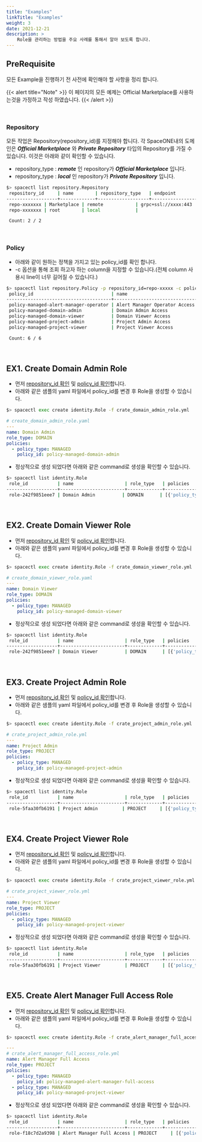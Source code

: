 ```yaml
---
title: "Examples"
linkTitle: "Examples"
weight: 3
date: 2021-12-21
description: >
    Role을 관리하는 방법을 주요 사례를 통해서 알아 보도록 합니다. 
---
```


## PreRequisite 
모든 Example을 진행하기 전 사전에 확인해야 할 사항을 정리 합니다.

{{< alert title="Note" >}}
이 페이지의 모든 예제는 Official Marketplace를 사용하는것을 가정하고 작성 하였습니다.
{{< /alert >}}

<br>

### Repository

모든 작업은 Repository(repository_id)를 지정해야 합니다. 
각 SpaceONE내의 도메인은 _**Official Marketplace**_ 와 _**Private Repository**_ 타입의 Repository를 가질 수 있습니다.
이것은 아래와 같이 확인할 수 있습니다.

- repository_type : _**remote**_ 인 repository가 _**Official Marketplace**_ 입니다.
- repository_type : _**local**_ 인 repository가 _**Private Repository**_ 입니다.

~~~bash
$> spacectl list repository.Repository
 repository_id     | name        | repository_type   | endpoint                                          | created_at
-------------------+-------------+-------------------+---------------------------------------------------+--------------------------
 repo-xxxxxxx | Marketplace | remote            | grpc+ssl://xxxx:443 | 2021-10-03T15:51:56.338Z
 repo-xxxxxxx | root        | local             |                                                   | 2020-05-12T00:04:37.010Z

 Count: 2 / 2
~~~

<br>

### Policy

- 아래와 같이 원하는 정책을 가지고 있는 policy_id를 확인 합니다.
- -c 옵션을 통해 조회 하고자 하는 column을 지정할 수 있습니다.(전체 column 사용시 line이 너무 길어질 수 있습니다.)

~~~bash
$> spacectl list repository.Policy -p repository_id=repo-xxxxx -c policy_id,name,state,labels,repository_info,domain_id
 policy_id                             | name                          | state   | labels   | repository_info                                                                            | domain_id
---------------------------------------+-------------------------------+---------+----------+--------------------------------------------------------------------------------------------+---------------------
 policy-managed-alert-manager-operator | Alert Manager Operator Access | ENABLED | []       | {'repository_id': 'repo-xxxxxxxx', 'name': 'Marketplace', 'repository_type': 'remote'} | domain-xxxxxxx
 policy-managed-domain-admin           | Domain Admin Access           | ENABLED | []       | {'repository_id': 'repo-xxxxxxxx', 'name': 'Marketplace', 'repository_type': 'remote'} | domain-xxxxxxx
 policy-managed-domain-viewer          | Domain Viewer Access          | ENABLED | []       | {'repository_id': 'repo-xxxxxxxx', 'name': 'Marketplace', 'repository_type': 'remote'} | domain-xxxxxxx
 policy-managed-project-admin          | Project Admin Access          | ENABLED | []       | {'repository_id': 'repo-xxxxxxxx', 'name': 'Marketplace', 'repository_type': 'remote'} | domain-xxxxxxx
 policy-managed-project-viewer         | Project Viewer Access         | ENABLED | []       | {'repository_id': 'repo-xxxxxxxx', 'name': 'Marketplace', 'repository_type': 'remote'} | domain-xxxxxxx

 Count: 6 / 6
~~~

<br>

## EX1. Create Domain Admin Role

- 먼저 [repository_id 확인](/ko/docs/guides/advanced/spaceone_cli/managing_role_policy/examples/#repository) 및 [policy_id 확인](/ko/docs/guides/advanced/spaceone_cli/managing_role_policy/examples/#policy)합니다.
- 아래와 같은 샘플의 yaml 파일에서 policy_id를 변경 후 Role을 생성할 수 있습니다.

~~~bash
$> spacectl exec create identity.Role -f crate_domain_admin_role.yml
~~~

~~~yaml
# create_domain_admin_role.yaml
---
name: Domain Admin
role_type: DOMAIN
policies:
  - policy_type: MANAGED
    policy_id: policy-managed-domain-admin
~~~

- 정상적으로 생성 되었다면 아래와 같은 command로 생성을 확인할 수 있습니다.

~~~bash
$> spacectl list identity.Role 
 role_id           | name                   | role_type   | policies                                                                           | tags   | domain_id           | created_at
-------------------+------------------------+-------------+------------------------------------------------------------------------------------+--------+---------------------+--------------------------
 role-242f9851eee7 | Domain Admin          | DOMAIN      | [{'policy_type': 'MANAGED', 'policy_id': 'policy-managed-domain-admin'}]          | {}     | domain-xxxxxxxx | 2021-11-15T05:12:28.865Z
~~~


<br>

## EX2. Create Domain Viewer Role

- 먼저 [repository_id 확인](/ko/docs/guides/advanced/spaceone_cli/managing_role_policy/examples/#repository) 및 [policy_id 확인](/ko/docs/guides/advanced/spaceone_cli/managing_role_policy/examples/#policy)합니다.
- 아래와 같은 샘플의 yaml 파일에서 policy_id를 변경 후 Role을 생성할 수 있습니다.

~~~bash
$> spacectl exec create identity.Role -f crate_domain_viewer_role.yml
~~~

~~~yaml
# create_domain_viewer_role.yaml
---
name: Domain Viewer
role_type: DOMAIN
policies:
  - policy_type: MANAGED
    policy_id: policy-managed-domain-viewer
~~~

- 정상적으로 생성 되었다면 아래와 같은 command로 생성을 확인할 수 있습니다. 

~~~bash
$> spacectl list identity.Role 
 role_id           | name                   | role_type   | policies                                                                           | tags   | domain_id           | created_at
-------------------+------------------------+-------------+------------------------------------------------------------------------------------+--------+---------------------+--------------------------
 role-242f9851eee7 | Domain Viewer          | DOMAIN      | [{'policy_type': 'MANAGED', 'policy_id': 'policy-managed-domain-viewer'}]          | {}     | domain-xxxxxxxx | 2021-11-15T05:12:28.865Z
~~~

<br>

## EX3. Create Project Admin Role

- 먼저 [repository_id 확인](/ko/docs/guides/advanced/spaceone_cli/managing_role_policy/examples/#repository) 및 [policy_id 확인](/ko/docs/guides/advanced/spaceone_cli/managing_role_policy/examples/#policy)합니다.
- 아래와 같은 샘플의 yaml 파일에서 policy_id를 변경 후 Role을 생성할 수 있습니다.

~~~bash
$> spacectl exec create identity.Role -f crate_project_admin_role.yml
~~~

~~~yaml
# crate_project_admin_role.yml
---
name: Project Admin
role_type: PROJECT
policies:
  - policy_type: MANAGED
    policy_id: policy-managed-project-admin
~~~

- 정상적으로 생성 되었다면 아래와 같은 command로 생성을 확인할 수 있습니다.

~~~bash
$> spacectl list identity.Role 
 role_id           | name                   | role_type   | policies                                                                           | tags   | domain_id           | created_at
-------------------+------------------------+-------------+------------------------------------------------------------------------------------+--------+---------------------+--------------------------
 role-5faa30fb6191 | Project Admin         | PROJECT     | [{'policy_type': 'MANAGED', 'policy_id': 'policy-managed-project-admin'}]         | {}     | domain-xxxxxxxx | 2021-11-15T05:12:29.946Z
~~~


<br>

## EX4. Create Project Viewer Role

- 먼저 [repository_id 확인](/ko/docs/guides/advanced/spaceone_cli/managing_role_policy/examples/#repository) 및 [policy_id 확인](/ko/docs/guides/advanced/spaceone_cli/managing_role_policy/examples/#policy)합니다.
- 아래와 같은 샘플의 yaml 파일에서 policy_id를 변경 후 Role을 생성할 수 있습니다.

~~~bash
$> spacectl exec create identity.Role -f crate_project_viewer_role.yml
~~~

~~~yaml
# crate_project_viewer_role.yml
---
name: Project Viewer
role_type: PROJECT
policies:
  - policy_type: MANAGED
    policy_id: policy-managed-project-viewer
~~~

- 정상적으로 생성 되었다면 아래와 같은 command로 생성을 확인할 수 있습니다. 

~~~bash
$> spacectl list identity.Role 
 role_id           | name                   | role_type   | policies                                                                           | tags   | domain_id           | created_at
-------------------+------------------------+-------------+------------------------------------------------------------------------------------+--------+---------------------+--------------------------
 role-5faa30fb6191 | Project Viewer         | PROJECT     | [{'policy_type': 'MANAGED', 'policy_id': 'policy-managed-project-viewer'}]         | {}     | domain-xxxxxxxx | 2021-11-15T05:12:29.946Z
~~~

<br>

## EX5. Create Alert Manager Full Access Role

- 먼저 [repository_id 확인](/ko/docs/guides/advanced/spaceone_cli/managing_role_policy/examples/#repository) 및 [policy_id 확인](/ko/docs/guides/advanced/spaceone_cli/managing_role_policy/examples/#policy)합니다.
- 아래와 같은 샘플의 yaml 파일에서 policy_id를 변경 후 Role을 생성할 수 있습니다.

~~~bash
$> spacectl exec create identity.Role -f crate_alert_manager_full_access_role.yml
~~~

~~~yaml
---
# crate_alert_manager_full_access_role.yml
name: Alert Manager Full Access
role_type: PROJECT
policies:
  - policy_type: MANAGED
    policy_id: policy-managed-alert-manager-full-access
  - policy_type: MANAGED
    policy_id: policy-managed-project-viewer
~~~

- 정상적으로 생성 되었다면 아래와 같은 command로 생성을 확인할 수 있습니다.

~~~bash
$> spacectl list identity.Role 
 role_id           | name                   | role_type   | policies                                                                           | tags   | domain_id           | created_at
-------------------+------------------------+-------------+------------------------------------------------------------------------------------+--------+---------------------+--------------------------
 role-f18c7d2a9398 | Alert Manager Full Access | PROJECT     | [{'policy_type': 'MANAGED', 'policy_id': 'policy-managed-alert-manager-full-access'},{'policy_type': 'MANAGED', 'policy_id': 'policy-managed-project-viewer'}] | {}     | domain-xxxxxxxxx | 2021-11-15T05:12:31.060Z
~~~

<br>

